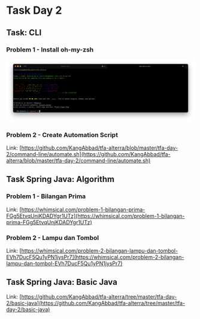 # Task Day 2

## Task: CLI

### Problem 1 - Install oh-my-zsh

![step-1](https://github.com/KangAbbad/tfa-alterra/blob/master/tfa-day-2/assets/ss-1.png?raw=true)

### Problem 2 - Create Automation Script

Link: [https://github.com/KangAbbad/tfa-alterra/blob/master/tfa-day-2/command-line/automate.sh](https://github.com/KangAbbad/tfa-alterra/blob/master/tfa-day-2/command-line/automate.sh)

## Task Spring Java: Algorithm

### Problem 1 - Bilangan Prima

Link: [https://whimsical.com/problem-1-bilangan-prima-FGg5EtvqUnjKDADYgr1UTz](https://whimsical.com/problem-1-bilangan-prima-FGg5EtvqUnjKDADYgr1UTz)

### Problem 2 - Lampu dan Tombol

Link: [https://whimsical.com/problem-2-bilangan-lampu-dan-tombol-EVh7DucF5Qu1yPN1jysPr7](https://whimsical.com/problem-2-bilangan-lampu-dan-tombol-EVh7DucF5Qu1yPN1jysPr7)

## Task Spring Java: Basic Java

Link: [https://github.com/KangAbbad/tfa-alterra/tree/master/tfa-day-2/basic-java](https://github.com/KangAbbad/tfa-alterra/tree/master/tfa-day-2/basic-java)
